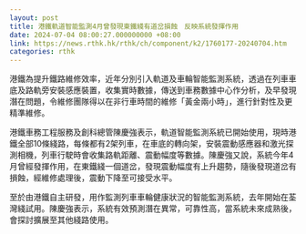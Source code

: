 ```yaml
---
layout: post
title: 港鐵軌道智能監測4月曾發現東鐵綫有道岔損蝕　反映系統發揮作用
date: 2024-07-04 08:00:27.000000000 +08:00
link: https://news.rthk.hk/rthk/ch/component/k2/1760177-20240704.htm
categories: rthk
---
```


港鐵為提升鐵路維修效率，近年分別引入軌道及車輪智能監測系統，透過在列車車底及路軌旁安裝感應裝置，收集實時數據，傳送到車務數據中心作分析，及早發現潛在問題，令維修團隊得以在非行車時間的維修「黃金兩小時」，進行針對性及更精準維修。

港鐵車務工程服務及創科總管陳慶強表示，軌道智能監測系統已開始使用，現時港鐵全部10條綫路，每條都有2架列車，在車底的轉向架，安裝震動感應器和激光探測相機，列車行駛時會收集路軌距離、震動幅度等數據。陳慶強又說，系統今年4月曾經發揮作用，在東鐵綫一個道岔，發現震動幅度有上升趨勢，隨後發現道岔有損蝕，經維修處理後，震動下降至可接受水平。

至於由港鐵自主研發，用作監測列車車輪健康狀況的智能監測系統，去年開始在荃灣綫試用。陳慶強表示，系統有效預測潛在異常，可靠性高，當系統未來成熟後，會探討擴展至其他綫路使用。
